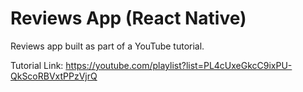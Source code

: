 # Reviews App (React Native)
Reviews app built as part of a YouTube tutorial.

Tutorial Link: https://youtube.com/playlist?list=PL4cUxeGkcC9ixPU-QkScoRBVxtPPzVjrQ
